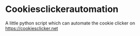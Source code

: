 # Cookiesclickerautomation
A little python script which can automate the cookie clicker on https://cookiesclicker.net
